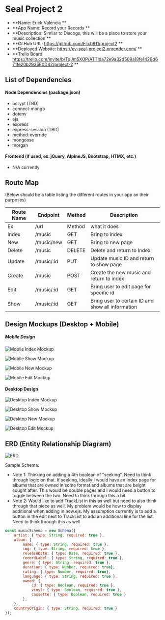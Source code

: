 # Seal Project 2

- **Name: Erick Valencia **
- **App Name: Record your Records **
- **Description: Similar to Discogs, this will be a place to store your music collection **
- **GitHub URL: https://github.com/Flix0911/project2 **
- **Deployed Website: https://ev-seal-project2.onrender.com/ **
- **Trello Board: https://trello.com/invite/b/TqJm5XOP/ATTIda72e9a32d509a18fe1429d671fe20b2935E0D42/project-2 **

## List of Dependencies

#### Node Dependencies (package.json)

- bcrypt (TBD)
- connect-mongo
- dotenv
- ejs
- express
- express-session (TBD)
- method-override
- mongoose
- morgan


#### Frontend (if used, ex. jQuery, AlpineJS, Bootstrap, HTMX, etc.)

- N/A currently

## Route Map

(Below should be a table listing the different routes in your app an their purposes)

| Route Name | Endpoint | Method | Description |
|------------|----------|--------|-------------|
| Ex         | /url     | Method | what it does |
| Index      | /music   | GET    | Bring to index |
| New        | /music/new | GET  | Bring to new page |
| Delete     | /music   | DELETE | Delete and return to Index |
| Update     | /music/:id | PUT  | Update music ID and return to show page |
| Create     | /music     | POST | Create the new music and return to index |
| Edit       | /music/:id | GET  | Bring user to edit page for specific id  |
| Show       | /music/:id | GET  | Bring user to certain ID and show all information | 

## Design Mockups (Desktop + Mobile)

##### Mobile Design

![Mobile Index Mockup](https://i.imgur.com/JbT2cmx.jpg)

![Mobile Show Mockup](https://i.imgur.com/YsHengP.jpg)

![Mobile New Mockup](https://i.imgur.com/vUtcFoz.jpg)

![Mobile Edit Mockup](https://i.imgur.com/4lAcM3t.jpg)

#### Desktop Design

![Desktop Index Mockup](https://i.imgur.com/qB4Gyvn.jpg)

![Desktop Show Mockup](https://i.imgur.com/mipk5F8.jpg)

![Desktop New Mockup](https://i.imgur.com/9MV8jjJ.jpg)

![Desktop Edit Mockup](https://i.imgur.com/A7imNyG.jpg)

## ERD (Entity Relationship Diagram)


![ERD](https://i.imgur.com/nwMJfxC.jpg)

Sample Schema:

- Note 1: Thinking on adding a 4th boolean of "seeking". Need to think through logic on that. If seeking, ideally I would have an Index page for albums that are owned in some format and albums that are beight sought after. This would be double pages and I would need a button to toggle between the two. Need to think through this a bit
- Note 2: Would like to add TrackList in this as well but need to also think through that piece as well. My problem would be how to display additional when adding in new.ejs. My assumption currently is to add a button in the edit next to TrackList to add an additional line for the list. Need to think through this as well
```JavaScript
const musicSchema = new Schema({
    artist: { type: String, required: true },
    album: {
        name: { type: String, required: true },
        img: { type: String, required: true },
        releaseDate: { type: Date, required: true },
        recordLabel: { type: String, required: true },
        genre: { type: String, required: true },
        duration: { type: Number, required: true},
        rating: { type: Number, required: true},
        language: { type: String, required: true },
        owned: {
            cd: { type: Boolean, required: true },
            vinyl: { type: Boolean, required: true },
            cassette: { type: Boolean, required: true }
        },
    },
    countryOrigin: { type: String, required: true }
});




